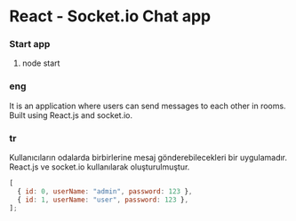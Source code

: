 # React - Socket.io Chat app

### Start app

1. node start

### eng

It is an application where users can send messages to each other in rooms. Built using React.js and socket.io.

### tr

Kullanıcıların odalarda birbirlerine mesaj gönderebilecekleri bir uygulamadır. React.js ve socket.io kullanılarak oluşturulmuştur.

```javascript
[
  { id: 0, userName: "admin", password: 123 },
  { id: 1, userName: "user", password: 123 },
];
```
